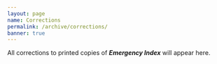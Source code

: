 ```yaml
---
layout: page
name: Corrections
permalink: /archive/corrections/
banner: true
---
```


All corrections to printed copies of _**Emergency Index**_ will appear here.
